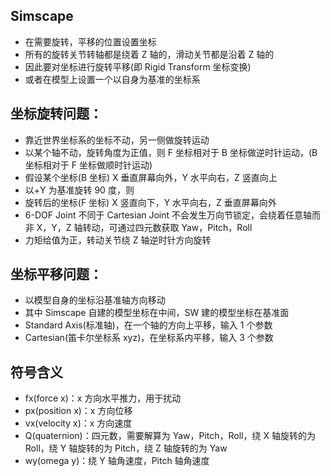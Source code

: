 ## Simscape

- 在需要旋转，平移的位置设置坐标
- 所有的旋转关节转轴都是绕着 Z 轴的，滑动关节都是沿着 Z 轴的
- 因此要对坐标进行旋转平移(即 Rigid Transform 坐标变换)
- 或者在模型上设置一个以自身为基准的坐标系

## 坐标旋转问题：

- 靠近世界坐标系的坐标不动，另一侧做旋转运动
- 以某个轴不动，旋转角度为正值，则 F 坐标相对于 B 坐标做逆时针运动，(B 坐标相对于 F 坐标做顺时针运动)
- 假设某个坐标(B 坐标) X 垂直屏幕向外，Y 水平向右，Z 竖直向上
- 以+Y 为基准旋转 90 度，则
- 旋转后的坐标(F 坐标) X 竖直向下，Y 水平向右，Z 垂直屏幕向外
- 6-DOF Joint 不同于 Cartesian Joint 不会发生万向节锁定，会绕着任意轴而非 X，Y，Z 轴转动，可通过四元数获取 Yaw，Pitch，Roll
- 力矩给值为正，转动关节绕 Z 轴逆时针方向旋转

## 坐标平移问题：

- 以模型自身的坐标沿基准轴方向移动
- 其中 Simscape 自建的模型坐标在中间，SW 建的模型坐标在基准面
- Standard Axis(标准轴)，在一个轴的方向上平移，输入 1 个参数
- Cartesian(笛卡尔坐标系 xyz)，在坐标系内平移，输入 3 个参数

## 符号含义

- fx(force x)：x 方向水平推力，用于扰动
- px(position x)：x 方向位移
- vx(velocity x)：x 方向速度
- Q(quaternion)：四元数，需要解算为 Yaw，Pitch，Roll，绕 X 轴旋转的为 Roll，绕 Y 轴旋转的为 Pitch，绕 Z 轴旋转的为 Yaw
- wy(omega y)：绕 Y 轴角速度，Pitch 轴角速度
